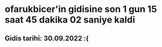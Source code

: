 # ofarukbicer'in gidisine son 1 gun 15 saat 45 dakika 02 saniye kaldi

## Gidis tarihi: 30.09.2022 :(